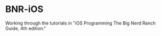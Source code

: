 BNR-iOS
=======

Working through the tutorials in "iOS Programming The Big Nerd Ranch Guide, 4th edition."
